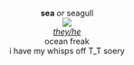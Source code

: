 <p align="center">
 <b>sea</b> <i>or</i> seagull<br>
 <img src="https://cdn.discordapp.com/attachments/640704471042883654/992971380289196143/swimd.gif"><br>
  <i><a href=http://my.pronoun.is/they?or=he>they/he</a></i><br>
  ocean freak<br>
 i have my whisps off T_T soery<br>
</p>
